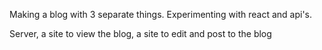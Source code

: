 Making a blog with 3 separate things. Experimenting with react and api's.

Server, a site to view the blog, a site to edit and post to the blog